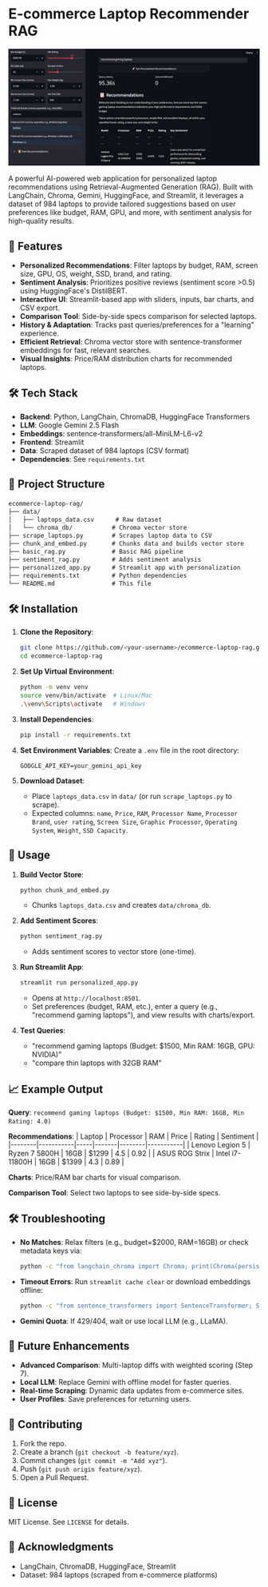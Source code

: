 # E-commerce Laptop Recommender RAG

![App Screenshot](screenshot.png) <!-- Replace with actual screenshot path after upload -->

A powerful AI-powered web application for personalized laptop recommendations using Retrieval-Augmented Generation (RAG). Built with LangChain, Chroma, Gemini, HuggingFace, and Streamlit, it leverages a dataset of 984 laptops to provide tailored suggestions based on user preferences like budget, RAM, GPU, and more, with sentiment analysis for high-quality results.

## 🚀 Features

- **Personalized Recommendations**: Filter laptops by budget, RAM, screen size, GPU, OS, weight, SSD, brand, and rating.
- **Sentiment Analysis**: Prioritizes positive reviews (sentiment score >0.5) using HuggingFace's DistilBERT.
- **Interactive UI**: Streamlit-based app with sliders, inputs, bar charts, and CSV export.
- **Comparison Tool**: Side-by-side specs comparison for selected laptops.
- **History & Adaptation**: Tracks past queries/preferences for a "learning" experience.
- **Efficient Retrieval**: Chroma vector store with sentence-transformer embeddings for fast, relevant searches.
- **Visual Insights**: Price/RAM distribution charts for recommended laptops.

## 🛠️ Tech Stack

- **Backend**: Python, LangChain, ChromaDB, HuggingFace Transformers
- **LLM**: Google Gemini 2.5 Flash
- **Embeddings**: sentence-transformers/all-MiniLM-L6-v2
- **Frontend**: Streamlit
- **Data**: Scraped dataset of 984 laptops (CSV format)
- **Dependencies**: See `requirements.txt`

## 📂 Project Structure

```
ecommerce-laptop-rag/
├── data/
│   ├── laptops_data.csv      # Raw dataset
│   └── chroma_db/           # Chroma vector store
├── scrape_laptops.py        # Scrapes laptop data to CSV
├── chunk_and_embed.py       # Chunks data and builds vector store
├── basic_rag.py             # Basic RAG pipeline
├── sentiment_rag.py         # Adds sentiment analysis
├── personalized_app.py      # Streamlit app with personalization
├── requirements.txt         # Python dependencies
└── README.md                # This file
```

## 🛠️ Installation

1. **Clone the Repository**:
   ```bash
   git clone https://github.com/<your-username>/ecommerce-laptop-rag.git
   cd ecommerce-laptop-rag
   ```

2. **Set Up Virtual Environment**:
   ```bash
   python -m venv venv
   source venv/bin/activate  # Linux/Mac
   .\venv\Scripts\activate   # Windows
   ```

3. **Install Dependencies**:
   ```bash
   pip install -r requirements.txt
   ```

4. **Set Environment Variables**:
   Create a `.env` file in the root directory:
   ```
   GOOGLE_API_KEY=your_gemini_api_key
   ```

5. **Download Dataset**:
   - Place `laptops_data.csv` in `data/` (or run `scrape_laptops.py` to scrape).
   - Expected columns: `name`, `Price`, `RAM`, `Processor Name`, `Processor Brand`, `user rating`, `Screen Size`, `Graphic Processor`, `Operating System`, `Weight`, `SSD Capacity`.

## 🚀 Usage

1. **Build Vector Store**:
   ```bash
   python chunk_and_embed.py
   ```
   - Chunks `laptops_data.csv` and creates `data/chroma_db`.

2. **Add Sentiment Scores**:
   ```bash
   python sentiment_rag.py
   ```
   - Adds sentiment scores to vector store (one-time).

3. **Run Streamlit App**:
   ```bash
   streamlit run personalized_app.py
   ```
   - Opens at `http://localhost:8501`.
   - Set preferences (budget, RAM, etc.), enter a query (e.g., "recommend gaming laptops"), and view results with charts/export.

4. **Test Queries**:
   - "recommend gaming laptops (Budget: $1500, Min RAM: 16GB, GPU: NVIDIA)"
   - "compare thin laptops with 32GB RAM"

## 📈 Example Output

**Query**: `recommend gaming laptops (Budget: $1500, Min RAM: 16GB, Min Rating: 4.0)`

**Recommendations**:
| Laptop | Processor | RAM | Price | Rating | Sentiment |
|--------|-----------|-----|-------|--------|-----------|
| Lenovo Legion 5 | Ryzen 7 5800H | 16GB | $1299 | 4.5 | 0.92 |
| ASUS ROG Strix | Intel i7-11800H | 16GB | $1399 | 4.3 | 0.89 |

**Charts**: Price/RAM bar charts for visual comparison.

**Comparison Tool**: Select two laptops to see side-by-side specs.

## 🛠️ Troubleshooting

- **No Matches**: Relax filters (e.g., budget=$2000, RAM=16GB) or check metadata keys via:
  ```bash
  python -c "from langchain_chroma import Chroma; print(Chroma(persist_directory='data/chroma_db').get()['metadatas'][0])"
  ```
- **Timeout Errors**: Run `streamlit cache clear` or download embeddings offline:
  ```bash
  python -c "from sentence_transformers import SentenceTransformer; SentenceTransformer('all-MiniLM-L6-v2')"
  ```
- **Gemini Quota**: If 429/404, wait or use local LLM (e.g., LLaMA).

## 🌟 Future Enhancements

- **Advanced Comparison**: Multi-laptop diffs with weighted scoring (Step 7).
- **Local LLM**: Replace Gemini with offline model for faster queries.
- **Real-time Scraping**: Dynamic data updates from e-commerce sites.
- **User Profiles**: Save preferences for returning users.

## 📝 Contributing

1. Fork the repo.
2. Create a branch (`git checkout -b feature/xyz`).
3. Commit changes (`git commit -m "Add xyz"`).
4. Push (`git push origin feature/xyz`).
5. Open a Pull Request.

## 📜 License

MIT License. See `LICENSE` for details.

## 🙌 Acknowledgments

- LangChain, ChromaDB, HuggingFace, Streamlit
- Dataset: 984 laptops (scraped from e-commerce platforms)